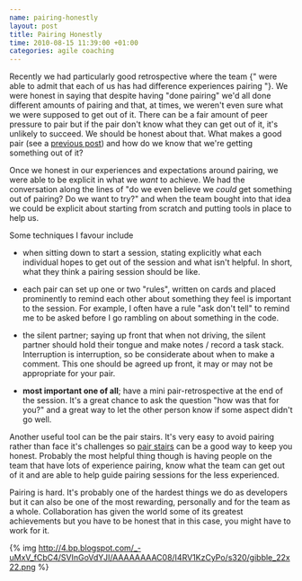 ```yaml
---
name: pairing-honestly
layout: post
title: Pairing Honestly
time: 2010-08-15 11:39:00 +01:00
categories: agile coaching
---
```


Recently we had particularly good retrospective where the team {" were able to admit that each of us has had difference experiences pairing "}. We were honest in saying that despite having "done pairing" we'd all done different amounts of pairing and that, at times, we weren't even sure what we were supposed to get out of it. There can be a fair amount of peer pressure to pair but if the pair don't know what they can get out of it, it's unlikely to succeed. We should be honest about that. What makes a good pair (see a [previous post](http://pequenoperro.blogspot.com/2008/12/what-makes-good-pair.html)) and how do we know that we're getting something out of it?

<!-- more -->

Once we honest in our experiences and expectations around pairing, we were
able to be explicit in what we _want_ to achieve. We had the conversation
along the lines of "do we even believe we _could_ get something out of
pairing? Do we want to try?" and when the team bought into that idea we could
be explicit about starting from scratch and putting tools in place to help us.

Some techniques I favour include

  * when sitting down to start a session, stating explicitly what each individual hopes to get out of the session and what isn't helpful. In short, what they think a pairing session should be like.

  * each pair can set up one or two "rules", written on cards and placed prominently to remind each other about something they feel is important to the session. For example, I often have a rule "ask don't tell" to remind me to be asked before I go rambling on about something in the code.

  * the silent partner; saying up front that when not driving, the silent partner should hold their tongue and make notes / record a task stack. Interruption is interruption, so be considerate about when to make a comment. This one should be agreed up front, it may or may not be appropriate for your pair.

  * **most important one of all**; have a mini pair-retrospective at the end of the session. It's a great chance to ask the question "how was that for you?" and a great way to let the other person know if some aspect didn't go well.

Another useful tool can be the pair stairs. It's very easy to avoid pairing
rather than face it's challenges so [pair stairs](http://www.natpryce.com/articles/000522.html) can be a good way to
keep you honest. Probably the most helpful thing though is
having people on the team that have lots of experience pairing, know what the
team can get out of it and are able to help guide pairing sessions for the
less experienced.

Pairing is hard. It's probably one of the hardest things we do as developers
but it can also be one of the most rewarding, personally and for the team as a
whole. Collaboration has given the world some of its greatest achievements but
you have to be honest that in this case, you might have to work for
it.

{% img http://4.bp.blogspot.com/_-uMxV_fCbC4/SVInGoVdYJI/AAAAAAAAC08/I4RV1KzCyPo/s320/gibble_22x22.png %}






